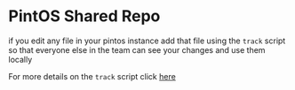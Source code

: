# PintOS Shared Repo
if you edit any file in your pintos instance add that file using the `track` script so that everyone else
in the team can see your changes and use them locally

For more details on the `track` script click [here](https://github.com/YahiaEldakhakhny/pintos_installation.git)
